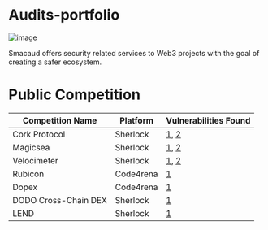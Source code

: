 # Audits-portfolio

![image](https://github.com/user-attachments/assets/0f48dd8f-1564-4a3c-8d4c-6b006751954e)

Smacaud offers security related services to Web3 projects with the goal of creating a safer ecosystem. 


# Public Competition

| Competition Name   | Platform         | Vulnerabilities Found                                      |
|--------------------|------------------|-----------------------------------------------------------|
| Cork Protocol      | Sherlock         | [1](https://github.com/sherlock-audit/2024-08-cork-protocol-judging/issues/154), [2](https://github.com/sherlock-audit/2024-08-cork-protocol-judging/issues/151) |
| Magicsea           | Sherlock         | [1](https://github.com/sherlock-audit/2024-06-magicsea-judging/issues/427), [2](https://github.com/sherlock-audit/2024-06-magicsea-judging/issues/426)         |
| Velocimeter        | Sherlock         | [1](https://github.com/sherlock-audit/2024-06-velocimeter-judging/issues/276), [2](https://github.com/sherlock-audit/2024-06-velocimeter-judging/issues/278)   
| Rubicon            | Code4rena        | [1](https://github.com/code-423n4/2023-04-rubicon-findings/issues/984) |
| Dopex              | Code4rena        | [1](https://github.com/code-423n4/2023-08-dopex-findings/issues/1844) |
| DODO Cross-Chain DEX | Sherlock         | [1](https://github.com/sherlock-audit/2025-05-dodo-cross-chain-dex-judging/issues/766) |
| LEND               | Sherlock         | [1](https://github.com/sherlock-audit/2025-05-lend-audit-contest-judging/issues/942) |
                                      
